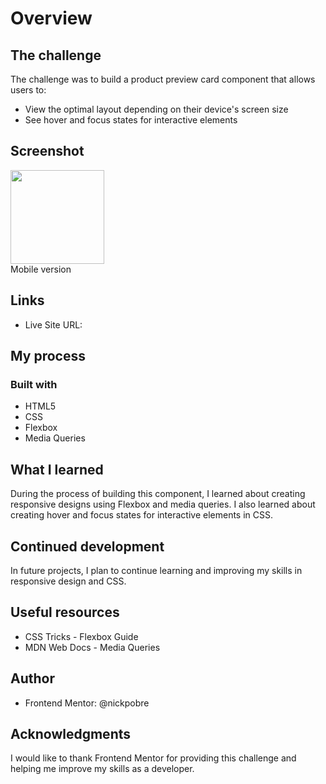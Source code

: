 # Overview

## The challenge

The challenge was to build a product preview card component that allows users to:

- View the optimal layout depending on their device's screen size
- See hover and focus states for interactive elements

## Screenshot

<img src="https://i.pinimg.com/564x/57/b9/f3/57b9f37c53676b2b639a7b1d1a86588e.jpg" width="150px" height="auto">
<figcaption>Mobile version</figcaption>


## Links

- Live Site URL: 

## My process

### Built with

- HTML5
- CSS
- Flexbox
- Media Queries

## What I learned

During the process of building this component, I learned about creating responsive designs using Flexbox and media queries. I also learned about creating hover and focus states for interactive elements in CSS.

## Continued development

In future projects, I plan to continue learning and improving my skills in responsive design and CSS.

## Useful resources

- CSS Tricks - Flexbox Guide
- MDN Web Docs - Media Queries

## Author

- Frontend Mentor: @nickpobre 

## Acknowledgments

I would like to thank Frontend Mentor for providing this challenge and helping me improve my skills as a developer.
